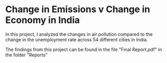 # Change in Emissions v Change in Economy in India

In this project, I analyzed the changes in air pollution compared to the change in the unemployment rate across 54 different cities in India. 

The findings from this project can be found in the file "Final Report.pdf" in the folder "Reports"
